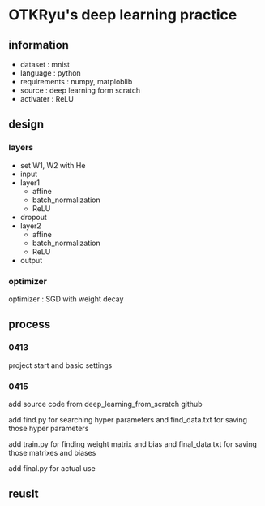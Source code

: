 # OTKRyu's deep learning practice
## information
- dataset : mnist
- language : python
- requirements : numpy, matploblib
- source : deep learning form scratch
- activater : ReLU
## design
### layers
- set W1, W2 with He
- input
- layer1
  - affine
  - batch_normalization
  - ReLU
- dropout
- layer2
  - affine
  - batch_normalization
  - ReLU
- output
### optimizer
optimizer : SGD with weight decay
## process
### 0413
project start and basic settings

### 0415

add source code from deep_learning_from_scratch github

add find.py for searching hyper parameters and find_data.txt for saving those hyper parameters

add train.py for finding weight matrix and bias and final_data.txt for saving those matrixes and biases

add final.py for actual use

## reuslt
